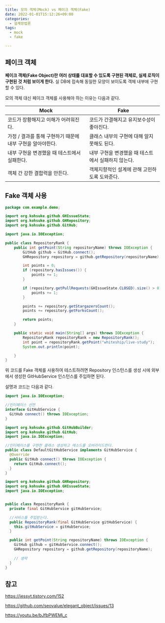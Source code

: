 ```yaml
---
title: 모의 객체(Mock) vs 페이크 객체(Fake)
date: 2022-01-01T15:12:26+09:00
categories:
  - 설계방법론
tags: 
  - mock
  - fake

---
```

## 페이크 객체

**페이크 객체(Fake Object)란 여러 상태를 대표할 수 있도록 구현된 객체로, 실제 로직이 구현된 것 처럼 보이게 한다.** 실 DB에 접속해 동일한 모양이 보이도록 객체 내부에 구현할 수 있다.

모의 객체 대신 페이크 객체를 사용해야 하는 이유는 다음과 같다.

|Mock|Fake|
|---|---|
|코드가 장황해지고 이해가 어려워진다.|코드가 간결해지고 유지보수성이 좋아진다.|
|가정 / 결과를 통해 구현하기 때문에 내부 구현을 알아야한다. | 클래스 내부의 구현에 대해 알지 못해도 된다. |
|내부 구현을 변경했을 때 테스트에서 실패한다. | 내부 구현을 변경했을 때 테스트에서 실패하지 않는다.|
|객체 간 강한 결합력을 만든다.|객체지향적인 설계에 관해 고민하도록 도와준다.|

## Fake 객체 사용

```java
package com.example.demo;

import org.kohsuke.github.GHIssueState;
import org.kohsuke.github.GHRepository;
import org.kohsuke.github.GitHub;

import java.io.IOException;

public class RepositoryRank {
    public int getPoint(String repositoryName) throws IOException {
        GitHub github = GitHub.connect();
        GHRepository repository = github.getRepository(repositoryName);

        int points = 0;
        if (repository.hasIssues()) {
            points += 1;
        }

        if (repository.getPullRequests(GHIssueState.CLOSED).size() > 0) {
            points += 1;
        }

        points += repository.getStargazersCount();
        points += repository.getForksCount();

        return points;
    }

    public static void main(String[] args) throws IOException {
        RepositoryRank repositoryRank = new RepositoryRank();
        int point = repositoryRank.getPoint("whiteship/live-study");
        System.out.println(point);

    }
}
```

위 코드를 Fake 객체를 사용하여 테스트하려면 Repository 인스턴스를 생성 시에 외부에서 생성한 GitHubService 인스턴스를 주입하면 된다.

설명과 코드는 다음과 같다.

```java
import java.io.IOException;

//인터페이스 선언
interface GitHubService {
  GitHub connect() throws IOException;
}
```

```java
import org.kohsuke.github.GitHubBuilder;
import org.kohsuke.github.GitHub;
import java.io.IOException;

//인터페이스를 구현한 클래스 생성하고 메소드를 오버라이드한다.
public class DefaultGitHubService implements GitHubService {
  @Override
  public GitHub connect() throws IOException {
    return GitHub.connect();
  }
}
```

```java
import org.kohsuke.github.GHRepository;
import org.kohsuke.github.GHIssueState;
import java.io.IOException;


public class RepositoryRank {
  private final GitHubService gitHubService;

  //서비스를 주입받는다.
  public RepositoryRank(final GitHubService gitHubService) {
    this.gitHubService = gitHubService;
  }

  public int getPoint(String repositoryName) throws IOException {
    GitHub github = gitHubService.connect();
    GHRepository repository = github.getRepository(repositoryName);
    
    // 생략
  }
}
```

## 참고
https://jessyt.tistory.com/152

https://github.com/seovalue/elegant_object/issues/13

https://youtu.be/bJfbPWEMj_c
